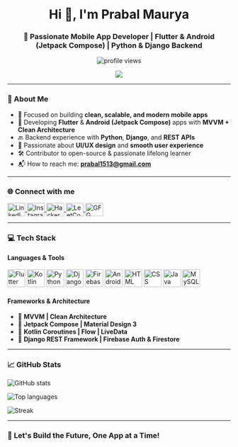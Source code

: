 <h1 align="center">Hi 👋, I'm Prabal Maurya</h1>
<h3 align="center">🚀 Passionate Mobile App Developer | Flutter & Android (Jetpack Compose) | Python & Django Backend</h3>

<p align="center">
  <img src="https://komarev.com/ghpvc/?username=prabalmaurya08&label=Profile%20views&color=0e75b6&style=flat" alt="profile views" />
</p>

<p align="center">
  <a href="https://github.com/ryo-ma/github-profile-trophy">
    <img src="https://github-profile-trophy.vercel.app/?username=prabalmaurya08&theme=onedark&title=MultiLanguage,Commits,Repositories,Stars" />
  </a>
</p>

---

### 🧠 About Me

- 🎯 Focused on building **clean, scalable, and modern mobile apps**
- 📱 Developing **Flutter** & **Android (Jetpack Compose)** apps with **MVVM + Clean Architecture**
- 🔙 Backend experience with **Python**, **Django**, and **REST APIs**
- 🎨 Passionate about **UI/UX design** and **smooth user experience**
- 🛠️ Contributor to open-source & passionate lifelong learner
- 📬 How to reach me: **prabal1513@gmail.com**

---

### 🌐 Connect with me

<p align="left">
  <a href="https://www.linkedin.com/in/prabal-maurya-113232244/" target="_blank">
    <img align="center" src="https://raw.githubusercontent.com/rahuldkjain/github-profile-readme-generator/master/src/images/icons/Social/linked-in-alt.svg" alt="LinkedIn" height="30" width="40" />
  </a>
  <a href="https://www.instagram.com/prabal_1502/" target="_blank">
    <img align="center" src="https://raw.githubusercontent.com/rahuldkjain/github-profile-readme-generator/master/src/images/icons/Social/instagram.svg" alt="Instagram" height="30" width="40" />
  </a>
  <a href="https://www.hackerrank.com/prabal1513" target="_blank">
    <img align="center" src="https://raw.githubusercontent.com/rahuldkjain/github-profile-readme-generator/master/src/images/icons/Social/hackerrank.svg" alt="HackerRank" height="30" width="40" />
  </a>
  <a href="https://leetcode.com/prabal001/" target="_blank">
    <img align="center" src="https://raw.githubusercontent.com/rahuldkjain/github-profile-readme-generator/master/src/images/icons/Social/leet-code.svg" alt="LeetCode" height="30" width="40" />
  </a>
  <a href="https://auth.geeksforgeeks.org/user/prabalofr8/profile" target="_blank">
    <img align="center" src="https://raw.githubusercontent.com/rahuldkjain/github-profile-readme-generator/master/src/images/icons/Social/geeks-for-geeks.svg" alt="GFG" height="30" width="40" />
  </a>
</p>

---

### 💻 Tech Stack

#### **Languages & Tools**
<p>
  <img src="https://cdn.jsdelivr.net/gh/devicons/devicon/icons/flutter/flutter-original.svg" width="40" height="40" alt="Flutter"/>
  <img src="https://cdn.jsdelivr.net/gh/devicons/devicon/icons/kotlin/kotlin-original.svg" width="40" height="40" alt="Kotlin"/>
  <img src="https://cdn.jsdelivr.net/gh/devicons/devicon/icons/python/python-original.svg" width="40" height="40" alt="Python"/>
  <img src="https://cdn.jsdelivr.net/gh/devicons/devicon/icons/django/django-plain.svg" width="40" height="40" alt="Django"/>
  <img src="https://cdn.jsdelivr.net/gh/devicons/devicon/icons/firebase/firebase-plain.svg" width="40" height="40" alt="Firebase"/>
  <img src="https://cdn.jsdelivr.net/gh/devicons/devicon/icons/android/android-original.svg" width="40" height="40" alt="Android"/>
  <img src="https://cdn.jsdelivr.net/gh/devicons/devicon/icons/html5/html5-original.svg" width="40" height="40" alt="HTML"/>
  <img src="https://cdn.jsdelivr.net/gh/devicons/devicon/icons/css3/css3-original.svg" width="40" height="40" alt="CSS"/>
  <img src="https://cdn.jsdelivr.net/gh/devicons/devicon/icons/java/java-original.svg" width="40" height="40" alt="Java"/>
  <img src="https://cdn.jsdelivr.net/gh/devicons/devicon/icons/mysql/mysql-original-wordmark.svg" width="40" height="40" alt="MySQL"/>
</p>

#### **Frameworks & Architecture**
- 🔹 **MVVM | Clean Architecture**
- 🔹 **Jetpack Compose | Material Design 3**
- 🔹 **Kotlin Coroutines | Flow | LiveData**
- 🔹 **Django REST Framework | Firebase Auth & Firestore**

---

### 📈 GitHub Stats

<p align="left">
  <img align="center" src="https://github-readme-stats.vercel.app/api?username=prabalmaurya08&show_icons=true&theme=tokyonight" alt="GitHub stats" />
</p>
<p align="left">
  <img align="center" src="https://github-readme-stats.vercel.app/api/top-langs/?username=prabalmaurya08&layout=compact&theme=tokyonight" alt="Top languages" />
</p>
<p align="left">
  <img align="center" src="https://github-readme-streak-stats.herokuapp.com/?user=prabalmaurya08&theme=tokyonight" alt="Streak" />
</p>

---

### 🧩 Let's Build the Future, One App at a Time!
